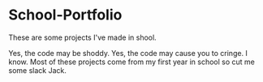 # School-Portfolio
These are some projects I've made in shool.

Yes, the code may be shoddy. Yes, the code may cause you to cringe. I know.
Most of these projects come from my first year in school so cut me some slack Jack.

